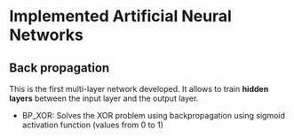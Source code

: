 # Implemented Artificial Neural Networks
## Back propagation
This is the first multi-layer network developed. It allows to train **hidden layers** between the input layer and the output layer.
   * BP_XOR: Solves the XOR problem using backpropagation using sigmoid activation function (values from 0 to 1)
